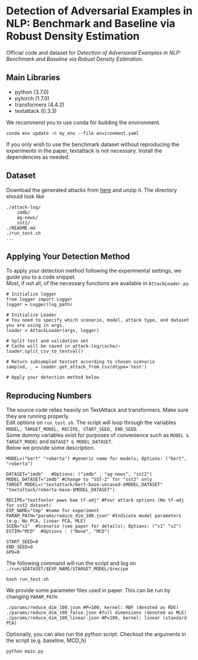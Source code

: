 # Detection of Adversarial Examples in NLP: Benchmark and Baseline via Robust Density Estimation

Official code and dataset for *Detection of Adversarial Examples in NLP: Benchmark and Baseline via Robust Density Estimation*.

## Main Libraries
* python (3.7.0)
* pytorch (1.7.0)
* transformers (4.4.2)
* textattack (0.3.3)

We recommend you to use conda for building the environment.
```
conda env update -n my_env --file environment.yaml
```
If you only wish to use the benchmark dataset without reproducing the experiments in the paper, textattack is not necessary.
Install the dependencies as needed. 

## Dataset 
Download the generated attacks from [here](https://drive.google.com/file/d/1VMiyg5Mrwwhz-156F4PH7-mTNla_CYJ1/view?usp=sharing) and unzip it. The directory should look like 
```
./attack-log/
    imdb/
    ag-news/
    sst2/
./README.md 
./run_test.sh
... 
```


## Applying Your Detection Method 
To apply your detection method following the experimental settings, we guide you to a code snippet.  
Most, if not all, of the necessary functions are available in `AttackLoader.py`.
```
# Initialize logger 
from logger import Logger 
logger = Logger(log_path)

# Initialize Loader 
# You need to specify which scenario, model, attack type, and dataset you are using in args. 
loader = AttackLoader(args, logger)

# Split test and validation set
# Cache will be saved in attack-log/cache/~ 
loader.split_csv_to_testval() 

# Return subsampled testset according to chosen scenario 
sampled, _ = loader.get_attack_from_csv(dtype='test')

# Apply your detection method below 
```


## Reproducing Numbers
The source code relies heavily on TextAttack and transformers. Make sure they are running properly.  
Edit options on `run_test.sh`.
The script will loop through the variables `MODEL, TARGET_MODEL, RECIPE, START_SEED, END_SEED`.  
Some dummy variables exist for purposes of convenience such as `MODEL & TARGET_MODEL` and `DATASET & MODEL_DATASET`.   
Below we provide some description.
```
MODEL=("bert" "roberta") #generic name for models; Options: ("bert", "roberta") 

DATASET="imdb"   #Options: ("imdb" , "ag-news", "sst2")
MODEL_DATASET="imdb" #Change to "SST-2" for "sst2" only
TARGET_MODEL=("textattack/bert-base-uncased-$MODEL_DATASET" "textattack/roberta-base-$MODEL_DATASET")

RECIPE="textfooler pwws bae tf-adj" #Four attack options (No tf-adj for sst2 dataset)
EXP_NAME="tmp" #name for experiment
PARAM_PATH="params/reduce_dim_100.json" #Indicate model parameters (e.g. No PCA, linear PCA, MLE) 
SCEN="s1"  #Scenario (see paper for details); Options: ("s1" "s2") 
ESTIM="MCD"  #Options : ("None", "MCD")

START_SEED=0
END_SEED=0
GPU=0
```
The following command will run the script and log on `./run/$DATASET/$EXP_NAME/$TARGET_MODEL/$recipe`
```
bash run_test.sh 
```

We provide some parameter files used in paper. This can be run by changing `PARAM_PATH`. 
```
./params/reduce_dim_100.json #P=100, kernel: RBF (denoted as RDE) 
./params/reduce_dim_100_false.json #full dimensions (denoted as MLE)
./params/reduce_dim_100_linear.json #P=100, kernel: linear (standard PCA)
```

Optionally, you can also run the python script.
Checkout the arguments in the script (e.g. baseline, MCD_h)
```
python main.py 
```
